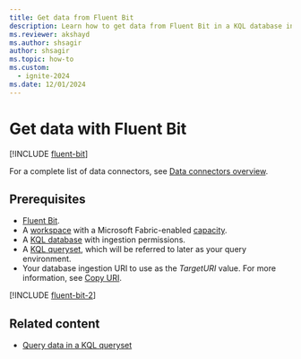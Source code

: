 ```yaml
---
title: Get data from Fluent Bit
description: Learn how to get data from Fluent Bit in a KQL database in Real-Time Intelligence.
ms.reviewer: akshayd
ms.author: shsagir
author: shsagir
ms.topic: how-to
ms.custom:
  - ignite-2024
ms.date: 12/01/2024
---
```

# Get data with Fluent Bit

[!INCLUDE [fluent-bit](~/../kusto-repo/data-explorer/includes/cross-repo/fluent-bit.md)]

For a complete list of data connectors, see [Data connectors overview](data-connectors/data-connectors.md).

## Prerequisites

* [Fluent Bit](https://docs.fluentbit.io/manual/installation/getting-started-with-fluent-bit).
* A [workspace](../get-started/create-workspaces.md) with a Microsoft Fabric-enabled [capacity](../enterprise/licenses.md#capacity).
* A [KQL database](create-database.md) with ingestion permissions.
* A [KQL queryset](create-query-set.md), which will be referred to later as your query environment. <a id=ingestion-uri></a>
* Your database ingestion URI to use as the *TargetURI* value. For more information, see [Copy URI](access-database-copy-uri.md#copy-uri).

[!INCLUDE [fluent-bit-2](~/../kusto-repo/data-explorer/includes/cross-repo/fluent-bit-2.md)]

<!--[!INCLUDE [fluent-bit-3](~/../kusto-repo/data-explorer/includes/cross-repo/fluent-bit-3.md)]-->

## Related content

* [Query data in a KQL queryset](kusto-query-set.md)
